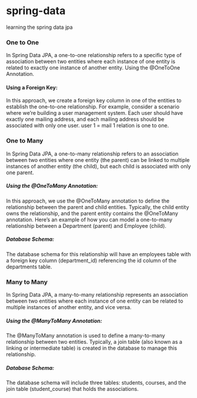 # spring-data
learning the spring data jpa

### One to One
In Spring Data JPA, a one-to-one relationship refers to a specific type of association
between two entities where each instance of one entity is related to exactly one instance of another entity.
Using the @OneToOne Annotation.

#### Using a Foreign Key:
In this approach, we create a foreign key column in one of the entities to establish the one-to-one relationship.
For example, consider a scenario where we’re building a user management system. Each user should have exactly one 
mailing address, and each mailing address should be associated with only one user. user 1 = mail 1 relation is one to one.

### One to Many
In Spring Data JPA, a one-to-many relationship refers to an association between two entities where one entity (the parent) 
can be linked to multiple instances of another entity (the child), but each child is associated with only one parent.

##### Using the @OneToMany Annotation:
In this approach, we use the @OneToMany annotation to define the relationship between the parent and child entities.
Typically, the child entity owns the relationship, and the parent entity contains the @OneToMany annotation.
Here’s an example of how you can model a one-to-many relationship between a Department (parent) and Employee (child).
##### Database Schema:
The database schema for this relationship will have an employees table with a foreign key column (department_id) referencing 
the id column of the departments table.

### Many to Many
In Spring Data JPA, a many-to-many relationship represents an association between two entities where each instance of
one entity can be related to multiple instances of another entity, and vice versa.

##### Using the @ManyToMany Annotation:
The @ManyToMany annotation is used to define a many-to-many relationship between two entities.
Typically, a join table (also known as a linking or intermediate table) is created in the database to manage this relationship.

##### Database Schema:
The database schema will include three tables: students, courses, and the join table (student_course) that holds the associations.